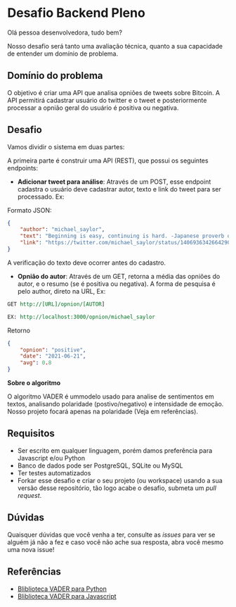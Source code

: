 # Desafio Backend Pleno

Olá pessoa desenvolvedora, tudo bem?

Nosso desafio será tanto uma avaliação técnica, quanto a sua capacidade de entender um domínio de problema.

## Domínio do problema

O objetivo é criar uma API que analisa opniões de tweets sobre Bitcoin. A API permitirá cadastrar usuário do twitter e o tweet e posteriormente processar a opnião geral do usuário é positiva ou negativa.

## Desafio

Vamos dividir o sistema em duas partes:

A primeira parte é construir uma API (REST), que possui os seguintes endpoints:

- **Adicionar tweet para análise**: Através de um POST, esse endpoint cadastra o usuário deve cadastrar autor, texto e link do tweet para ser processado. Ex:

Formato JSON:
```json
{
    "author": "michael_saylor",
    "text": "Beginning is easy, continuing is hard. -Japanese proverb on #Bitcoin",
    "link": "https://twitter.com/michael_saylor/status/1406936342664290307",
}
```

A verificação do texto deve ocorrer antes do cadastro.

- **Opnião do autor**: Através de um GET, retorna a média das opniões do autor, e o resumo (se é positiva ou negativa). A forma de pesquisa é pelo author, direto na URL, Ex: 

```rest
GET http://[URL]/opnion/[AUTOR]

EX: http://localhost:3000/opnion/michael_saylor
```

Retorno

```json
{
    "opnion": "positive",
    "date": "2021-06-21",
    "avg": 0.8
}
```

**Sobre o algoritmo**

O algoritmo VADER é ummodelo usado para analise de sentimentos em textos, analisando polaridade (postivo/negativo) e intensidade de emoção. Nosso projeto focará apenas na polaridade (Veja em referências).

## Requisitos

- Ser escrito em qualquer linguagem, porém damos preferência para Javascript e/ou Python
- Banco de dados pode ser PostgreSQL, SQLite ou MySQL
- Ter testes automatizados
- Forkar esse desafio e criar o seu projeto (ou workspace) usando a sua versão desse repositório, tão logo acabe o desafio, submeta um _pull request_. 

## Dúvidas

Quaisquer dúvidas que você venha a ter, consulte as _issues_ para ver se alguém já não a fez e caso você não ache sua resposta, abra você mesmo uma nova issue!

## Referências
* [Bliblioteca VADER para Python](https://github.com/cjhutto/vaderSentiment)
* [Bliblioteca VADER para Javascript](https://github.com/vaderSentiment/vaderSentiment-js)
